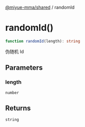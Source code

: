 [@miyue-mma/shared](../index.md) / randomId

# randomId()

```ts
function randomId(length): string
```

伪随机 Id

## Parameters

### length

`number`

## Returns

`string`
